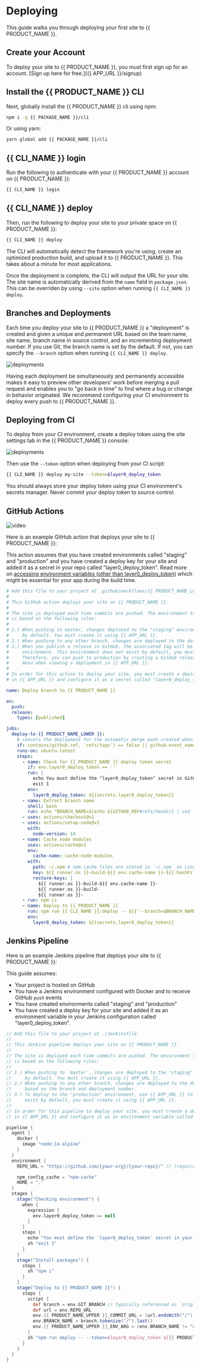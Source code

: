 # Deploying

This guide walks you through deploying your first site to {{ PRODUCT_NAME }}.

## Create your Account

To deploy your site to {{ PRODUCT_NAME }}, you must first sign up for an account. [Sign up here for free.]({{ APP_URL }}/signup)

## Install the {{ PRODUCT_NAME }} CLI

Next, globally install the {{ PRODUCT_NAME }} cli using npm:

```bash
npm i -g {{ PACKAGE_NAME }}/cli
```

Or using yarn:

```bash
yarn global add {{ PACKAGE_NAME }}/cli
```

## {{ CLI_NAME }} login

Run the following to authenticate with your {{ PRODUCT_NAME }} account on {{ PRODUCT_NAME }}:

```bash
{{ CLI_NAME }} login
```

## {{ CLI_NAME }} deploy

Then, run the following to deploy your site to your private space on {{ PRODUCT_NAME }}:

```bash
{{ CLI_NAME }} deploy
```

The CLI will automatically detect the framework you're using, create an optimized production build, and upload it to {{ PRODUCT_NAME }}. This takes about a minute for most applications.

Once the deployment is complete, the CLI will output the URL for your site. The site name is automatically derived from the `name` field in `package.json`. This can be overriden by using `--site` option when running `{{ CLI_NAME }} deploy`.

## Branches and Deployments

Each time you deploy your site to {{ PRODUCT_NAME }} a "deployment" is created and given a unique and permanent URL based on the team name, site name, branch name in source control, and an incrementing deployment number. If you use Git, the branch name is set by the default. If not, you can specify the `--branch` option when running `{{ CLI_NAME }} deploy`.

![deployments](/images/deploying/deployments.png)

Having each deployment be simultaneously and permanently accessible makes it easy to preview other developers' work before merging a pull request and enables you to "go back in time" to find where a bug or change in behavior originated. We recommend configuring your CI environment to deploy every push to {{ PRODUCT_NAME }}.

## Deploying from CI

To deploy from your CI environment, create a deploy token using the site settings tab in the {{ PRODUCT_NAME }} console:

![deployments](/images/deploying/token.png)

Then use the `--token` option when deploying from your CI script:

```bash
{{ CLI_NAME }} deploy my-site --token=$layer0_deploy_token
```

You should always store your deploy token using your CI environment's secrets manager. Never commit your deploy token to source control.

## GitHub Actions

![video](https://www.youtube.com/watch?v=Ms1TmY0oDYc)

Here is an example GitHub action that deploys your site to {{ PRODUCT_NAME }}:

This action assumes that you have created environments called "staging" and "production" and you have created a deploy key for your site and added it as a secret in your repo called "layer0_deploy_token". Read more on [accessing environment variables (other than layer0_deploy_token)](https://docs.layer0.co/guides/environments#section_accessing_environment_variables_at_build_time) which might be essential for your app during the build time.

```yml
# Add this file to your project at .github/workflows/{{ PRODUCT_NAME_LOWER }}.yml
#
# This GitHub action deploys your site on {{ PRODUCT_NAME }}.
#
# The site is deployed each time commits are pushed. The environment to which the changes are deployed
# is based on the following rules:
#
# 1.) When pushing to master, changes deployed to the "staging" environment. This environment does not exist
#     by default. You must create it using {{ APP_URL }}.
# 2.) When pushing to any other branch, changes are deployed to the default environment. A unique URL is created based on the branch and deployment number.
# 3.) When you publish a release in GitHub, the associated tag will be deployed to the production
#     environment. This environment does not exist by default, you must create it using {{ APP_URL }}.
#     Therefore, you can push to production by creating a GitHub release, or by using the "Promote to Environment"
#     menu when viewing a deployment in {{ APP_URL }}.
#
# In order for this action to deploy your site, you must create a deploy token from the site settings page
# in {{ APP_URL }} and configure it as a secret called "layer0_deploy_token" in your repo on GitHub.

name: Deploy branch to {{ PRODUCT_NAME }}

on:
  push:
  release:
    types: [published]

jobs:
  deploy-to-{{ PRODUCT_NAME_LOWER }}:
    # cancels the deployment for the automatic merge push created when tagging a release
    if: contains(github.ref, 'refs/tags') == false || github.event_name == 'release'
    runs-on: ubuntu-latest
    steps:
      - name: Check for {{ PRODUCT_NAME }} deploy token secret
        if: env.layer0_deploy_token == ''
        run: |
          echo You must define the "layer0_deploy_token" secret in GitHub project settings
          exit 1
        env:
          layer0_deploy_token: ${{secrets.layer0_deploy_token}}
      - name: Extract branch name
        shell: bash
        run: echo "BRANCH_NAME=$(echo ${GITHUB_REF#refs/heads/} | sed 's/\//_/g')" >> $GITHUB_ENV
      - uses: actions/checkout@v1
      - uses: actions/setup-node@v1
        with:
          node-version: 14
      - name: Cache node modules
        uses: actions/cache@v1
        env:
          cache-name: cache-node-modules
        with:
          path: ~/.npm # npm cache files are stored in `~/.npm` on Linux/macOS
          key: ${{ runner.os }}-build-${{ env.cache-name }}-${{ hashFiles('**/package-lock.json') }}
          restore-keys: |
            ${{ runner.os }}-build-${{ env.cache-name }}-
            ${{ runner.os }}-build-
            ${{ runner.os }}-
      - run: npm ci
      - name: Deploy to {{ PRODUCT_NAME }}
        run: npm run {{ CLI_NAME }}:deploy -- ${{'--branch=$BRANCH_NAME' || ''}} --token=$layer0_deploy_token ${{github.event_name == 'push' && env.BRANCH_NAME == 'main' && '--environment=staging' || ''}} ${{github.event_name == 'release' && '--environment=production' || ''}}
        env:
          layer0_deploy_token: ${{secrets.layer0_deploy_token}}
```

## Jenkins Pipeline

Here is an example Jenkins pipeline that deploys your site to {{ PRODUCT_NAME }}:

This guide assumes:

- Your project is hosted on GitHub
- You have a Jenkins environment configured with Docker and to receive GitHub `push` events
- You have created environments called "staging" and "production"
- You have created a deploy key for your site and added it as an environment variable in your Jenkins configuration called "layer0_deploy_token".

```groovy
// Add this file to your project at ./Jenkinsfile
//
// This Jenkins pipeline deploys your site on {{ PRODUCT_NAME }}.
//
// The site is deployed each time commits are pushed. The environment to which the changes are deployed
// is based on the following rules:
//
// 1.) When pushing to `master`, changes are deployed to the "staging" environment. This environment does not exist
//     by default. You must create it using {{ APP_URL }}.
// 2.) When pushing to any other branch, changes are deployed to the default environment. An unique URL is created
//     based on the branch and deployment number.
// 3.) To deploy to the "production" environment, use {{ APP_URL }} to promote the build. This environment does not
//     exist by default, you must create it using {{ APP_URL }}.
//
// In order for this pipeline to deploy your site, you must create a deploy token from the site settings page
// in {{ APP_URL }} and configure it as an environment variable called "layer0_deploy_token" in your Jenkins configuration.

pipeline {
  agent {
    docker {
      image "node:14-alpine"
    }
  }
  environment {
    REPO_URL = "https://github.com/{your-org}/{your-repo}/" // (required)

    npm_config_cache = "npm-cache"
    HOME = "."
  }
  stages {
    stage("Checking environment") {
      when {
        expression {
          env.layer0_deploy_token == null
        }
      }
      steps {
        echo "You must define the 'layer0_deploy_token' secret in your environment variables"
        sh "exit 1"
      }
    }
    stage("Install packages") {
      steps {
        sh "npm i"
      }
    }
    stage("Deploy to {{ PRODUCT_NAME }}") {
      steps {
        script {
          def branch = env.GIT_BRANCH // typically referenced as `origin/{branch}`
          def url = env.REPO_URL
          env.{{ PRODUCT_NAME_UPPER }}_COMMIT_URL = (url.endsWith("/") ? url : url + "/") + "commit/$GIT_COMMIT"
          env.BRANCH_NAME = branch.tokenize("/").last()
          env.{{ PRODUCT_NAME_UPPER }}_ENV_ARG = (env.BRANCH_NAME != "master") ? "--branch=$BRANCH_NAME" : "--environment=staging"
        }
        sh "npm run deploy -- --token=$layer0_deploy_token ${{{ PRODUCT_NAME_UPPER }}_ENV_ARG} --commit-url=${{{ PRODUCT_NAME_UPPER }}_COMMIT_URL}"
      }
    }
  }
}
```
